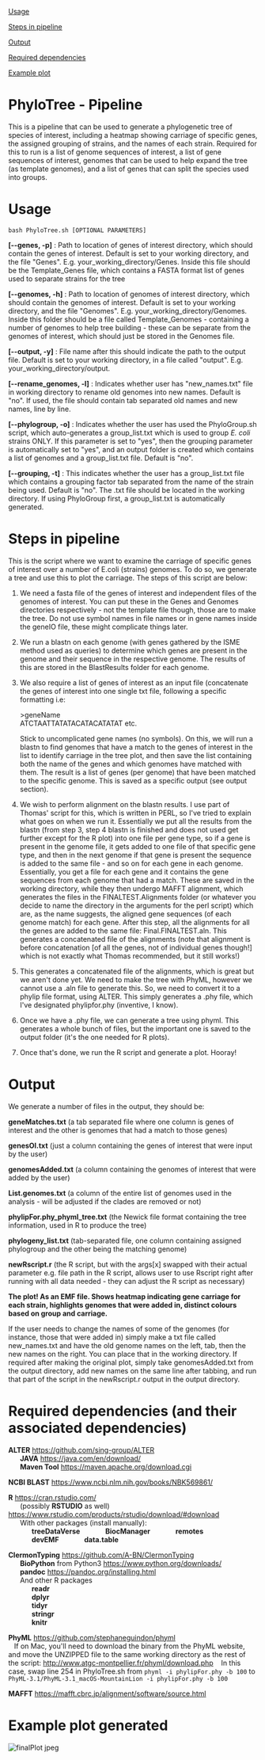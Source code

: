 [Usage](#usage) 

[Steps in pipeline](#steps-in-pipeline) 

[Output](#output)

[Required dependencies](#required-dependencies-and-their-associated-dependencies) 

[Example plot](#example-plot-generated)


# PhyloTree - Pipeline
This is a pipeline that can be used to generate a phylogenetic tree of species of interest, including a heatmap showing carriage of specific genes, the assigned grouping of strains, and the names of each strain. Required for this to run is a list of genome sequences of interest, a list of gene sequences of interest, genomes that can be used to help expand the tree (as template genomes), and a list of genes that can split the species used into groups.

# Usage 
`bash PhyloTree.sh [OPTIONAL PARAMETERS]`

   **[--genes, -p]** : Path to location of genes of interest directory, which should contain the genes of interest. Default is set to your working directory, and the file "Genes". E.g. your_working_directory/Genes. Inside this file should be the Template_Genes file, which contains a FASTA format list of genes used to separate strains for the tree 

   **[--genomes, -h]** : Path to location of genomes of interest directory, which should contain the genomes of interest. Default is set to your working directory, and the file "Genomes". E.g. your_working_directory/Genomes. Inside this folder should be a file called Template_Genomes - containing a number of genomes to help tree building - these can be separate from the genomes of interest, which should just be stored in the Genomes file. 

   **[--output, -y]** : File name after this should indicate the path to the output file. Default is set to your working directory, in a file called "output". E.g. your_working_directory/output. 

   **[--rename_genomes, -l]** : Indicates whether user has "new_names.txt" file in working directory to rename old genomes into new names. Default is "no". If used, the file should contain tab separated old names and new names, line by line. 

   **[--phylogroup, -o]** : Indicates whether the user has used the PhyloGroup.sh script, which auto-generates a group_list.txt which is used to group *E. coli* strains ONLY. If this parameter is set to "yes", then the grouping parameter is automatically set to "yes", and an output folder is created which contains a list of genomes and a group_list.txt file. Default is "no". 
   
   **[--grouping, -t]** : This indicates whether the user has a group_list.txt file which contains a grouping factor tab separated from the name of the strain being used. Default is "no". The .txt file should be located in the working directory. If using PhyloGroup first, a group_list.txt is automatically generated.

# Steps in pipeline

This is the script where we want to examine the carriage of specific genes of interest over a number of E.coli (strains) genomes.
To do so, we generate a tree and use this to plot the carriage. The steps of this script are below:

   1. We need a fasta file of the genes of interest and independent files of the genomes of interest. You can put these in the Genes and Genomes directories respectively - not the template file though, those are to make the tree. Do not use symbol names in file names or in gene names inside the geneIO file, these might complicate things later.
	
   2. We run a blastn on each genome (with genes gathered by the ISME method used as queries) to determine which genes are present in the genome and their sequence in the respective genome. The results of this are stored in the BlastResults folder for each genome.
	
   3. We also require a list of genes of interest as an input file (concatenate the genes of interest into one single txt file, following a specific formatting i.e:
       
        \>geneName  
        ATCTAATTATATACATACATATAT etc.
   
      Stick to uncomplicated gene names (no symbols). On this, we will run a blastn to find genomes that have a match to the genes of interest in the list to identify carriage in the tree plot, and then save the list containing both the name of the genes and which genomes have matched with them. The result is a list of genes (per genome) that have been matched to the specific genome. This is saved as a specific output (see output section).
	
   4. We wish to perform alignment on the blastn results. I use part of Thomas' script for this, which is written in PERL, so I've tried to explain what goes on when we run it. Essentially we put all the results from the blastn (from step 3, step 4 blastn is finished and does not used get further except for the R plot) into one file per gene type, so if a gene is present in the genome file, it gets added to one file of that specific gene type, and then in the next genome if that gene is present the sequence is added to the same file - and so on for each gene in each genome. Essentially, you get a file for each gene and it contains the gene sequences from each genome that had a match. These are saved in the working directory, while they then undergo MAFFT alignment, which generates the files in the FINALTEST.Alignments folder (or whatever you decide to name the directory in the arguments for the perl script) which are, as the name suggests, the aligned gene sequences (of each genome match) for each gene. After this step, all the alignments for all the genes are added to the same file: Final.FINALTEST.aln. This generates a concatenated file of the alignments (note that alignment is before concatenation [of all the genes, not of individual genes though!] which is not exactly what Thomas recommended, but it still works!)
	
   5. This generates a concatenated file of the alignments, which is great but we aren't done yet. We need to make the tree with PhyML, however we cannot use a .aln file to generate this. So, we need to convert it to a phylip file format, using ALTER. This simply generates a .phy file, which I've designated phylipfor.phy (inventive, I know).
	
   6. Once we have a .phy file, we can generate a tree using phyml. This generates a whole bunch of files, but the important one is saved to the output folder (it's the one needed for R plots).
	
   7. Once that's done, we run the R script and generate a plot. Hooray! 

# Output
We generate a number of files in the output, they should be:
   
   **geneMatches.txt** (a tab separated file where one column is genes of interest and the other is genomes that had a match to those genes)
  
   **genesOI.txt** (just a column containing the genes of interest that were input by the user)
   
   **genomesAdded.txt** (a column containing the genomes of interest that were added by the user)
   
   **List.genomes.txt** (a column of the entire list of genomes used in the analysis - will be adjusted if the clades are removed or not)
   
   **phylipFor.phy_phyml_tree.txt** (the Newick file format containing the tree information, used in R to produce the tree)
   
   **phylogeny_list.txt** (tab-separated file, one column containing assigned phylogroup and the other being the matching genome)
   
   **newRscript.r** (the R script, but with the args[x] swapped with their actual parameter e.g. file path in the R script, allows user to use Rscript right after running with all data needed - they can adjust the R script as necessary)
   
   **The plot! As an EMF file. Shows heatmap indicating gene carriage for each strain, highlights genomes that were added in, distinct colours based on group and carriage.**  

If the user needs to change the names of some of the genomes (for instance, those that were added in) simply make a txt file called new_names.txt and have the old genome names on the left, tab, then the new names on the right. You can place that in the working directory. If required after making the original plot, simply take genomesAdded.txt from the output directory, add new names on the same line after tabbing, and run that part of the script in the newRscript.r output in the output directory. 

# Required dependencies (and their associated dependencies)
**ALTER** https://github.com/sing-group/ALTER  
  &nbsp;&nbsp;&nbsp;&nbsp;&nbsp;&nbsp;**JAVA** https://java.com/en/download/  
  &nbsp;&nbsp;&nbsp;&nbsp;&nbsp;&nbsp;**Maven Tool** https://maven.apache.org/download.cgi
   
**NCBI BLAST** https://www.ncbi.nlm.nih.gov/books/NBK569861/

**R** https://cran.rstudio.com/  
   &nbsp;&nbsp;&nbsp;&nbsp;&nbsp;&nbsp;(possibly **RSTUDIO** as well) https://www.rstudio.com/products/rstudio/download/#download  
   &nbsp;&nbsp;&nbsp;&nbsp;&nbsp;&nbsp;With other packages (install manually):  
      &nbsp;&nbsp;&nbsp;&nbsp;&nbsp;&nbsp;&nbsp;&nbsp;&nbsp;&nbsp;&nbsp;&nbsp;**treeDataVerse** 
      &nbsp;&nbsp;&nbsp;&nbsp;&nbsp;&nbsp;&nbsp;&nbsp;&nbsp;&nbsp;&nbsp;&nbsp;**BiocManager** 
      &nbsp;&nbsp;&nbsp;&nbsp;&nbsp;&nbsp;&nbsp;&nbsp;&nbsp;&nbsp;&nbsp;&nbsp;**remotes**  
      &nbsp;&nbsp;&nbsp;&nbsp;&nbsp;&nbsp;&nbsp;&nbsp;&nbsp;&nbsp;&nbsp;&nbsp;**devEMF** 
      &nbsp;&nbsp;&nbsp;&nbsp;&nbsp;&nbsp;&nbsp;&nbsp;&nbsp;&nbsp;&nbsp;&nbsp;**data.table**
      
**ClermonTyping** https://github.com/A-BN/ClermonTyping  
 &nbsp;&nbsp;&nbsp;&nbsp;&nbsp;&nbsp;**BioPython** from Python3 https://www.python.org/downloads/  
 &nbsp;&nbsp;&nbsp;&nbsp;&nbsp;&nbsp;**pandoc** https://pandoc.org/installing.html  
 &nbsp;&nbsp;&nbsp;&nbsp;&nbsp;&nbsp;And other R packages     
      &nbsp;&nbsp;&nbsp;&nbsp;&nbsp;&nbsp;&nbsp;&nbsp;&nbsp;&nbsp;&nbsp;&nbsp;**readr**  
      &nbsp;&nbsp;&nbsp;&nbsp;&nbsp;&nbsp;&nbsp;&nbsp;&nbsp;&nbsp;&nbsp;&nbsp;**dplyr**  
      &nbsp;&nbsp;&nbsp;&nbsp;&nbsp;&nbsp;&nbsp;&nbsp;&nbsp;&nbsp;&nbsp;&nbsp;**tidyr**  
      &nbsp;&nbsp;&nbsp;&nbsp;&nbsp;&nbsp;&nbsp;&nbsp;&nbsp;&nbsp;&nbsp;&nbsp;**stringr**  
      &nbsp;&nbsp;&nbsp;&nbsp;&nbsp;&nbsp;&nbsp;&nbsp;&nbsp;&nbsp;&nbsp;&nbsp;**knitr**  
   
**PhyML** https://github.com/stephaneguindon/phyml  
&nbsp;&nbsp;&nbsp;If on Mac, you'll need to download the binary from the PhyML website, and move the UNZIPPED file to the same working directory as the rest of the script: http://www.atgc-montpellier.fr/phyml/download.php 
&nbsp;&nbsp;&nbsp;In this case, swap line 254 in PhyloTree.sh from `phyml -i phylipFor.phy -b 100` to `PhyML-3.1/PhyML-3.1_macOS-MountainLion -i phylipFor.phy -b 100`

**MAFFT** https://mafft.cbrc.jp/alignment/software/source.html

# Example plot generated
![finalPlot jpeg](https://user-images.githubusercontent.com/100131598/167879830-0587c396-07ad-456a-92fa-24dccf75653a.jpg)

